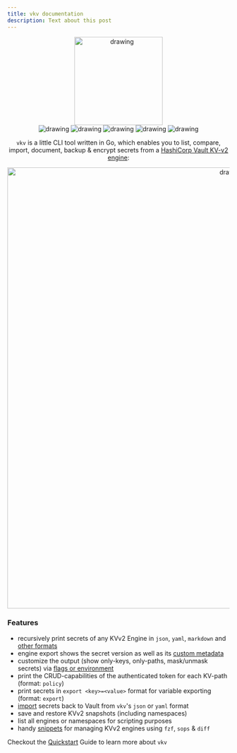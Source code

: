 ```yaml
---
title: vkv documentation
description: Text about this post
---
```


<div align="center">
<img src="images/logo.png" alt="drawing" width="200"/>
<br>
<img src="https://github.com/FalcoSuessgott/vkv/actions/workflows/test.yml/badge.svg" alt="drawing"/>
<img src="https://github.com/FalcoSuessgott/vkv/actions/workflows/lint.yml/badge.svg" alt="drawing"/>
<img src="https://codecov.io/gh/FalcoSuessgott/vkv/branch/master/graph/badge.svg" alt="drawing"/>
<img src="https://img.shields.io/github/downloads/FalcoSuessgott/vkv/total.svg" alt="drawing"/>
<img src="https://img.shields.io/github/v/release/FalcoSuessgott/vkv" alt="drawing"/>

`vkv` is a little CLI tool written in Go, which enables you to list, compare, import, document, backup & encrypt secrets from a [HashiCorp Vault KV-v2 engine](https://developer.hashicorp.com/vault/docs/secrets/kv/kv-v2):

<img src="https://media.githubusercontent.com/media/FalcoSuessgott/vkv/master/www/static/images/demo.gif" alt="drawing" width="1000" />

</div>

### Features
* recursively print secrets of any KVv2 Engine in `json`, `yaml`, `markdown` and [other formats](https://falcosuessgott.github.io/vkv/04_export/formats/)
* engine export shows the secret version as well as its [custom metadata](https://developer.hashicorp.com/vault/docs/commands/kv/metadata)
* customize the output (show only-keys, only-paths, mask/unmask secrets) via [flags or environment](https://falcosuessgott.github.io/vkv/04_export/)
* print the CRUD-capabilities of the authenticated token for each KV-path (format: `policy`)
* print secrets in `export <key>=<value>` format for variable exporting (format: `export`)
* [import](https://falcosuessgott.github.io/vkv/05_import/) secrets back to Vault from `vkv`'s `json` or `yaml` format 
* save and restore KVv2 snapshots (including namespaces)
* list all engines or namespaces for scripting purposes
* handy [snippets](https://falcosuessgott.github.io/vkv/08_advanced_examples/) for managing KVv2 engines using `fzf`, `sops` & `diff`



Checkout the [Quickstart](https://falcosuessgott.github.io/vkv/01_quickstart) Guide to learn more about `vkv`
